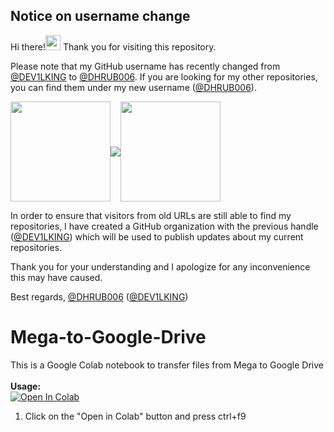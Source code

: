 ## Notice on username change

Hi there!<img src="https://user-images.githubusercontent.com/28010975/210132376-83059ce7-f072-409a-ad06-0aa563d2fb6f.png" width="24"> Thank you for visiting this repository. 

Please note that my GitHub username has recently changed from [@DEV1LKING](https://github.com/DEV1LKING) to [@DHRUB006](https://github.com/DHRUB006). If you are looking for my other repositories, you can find them under my new username ([@DHRUB006](https://github.com/DHRUB006)). 

<a href="https://github.com/DEV1LKING"><img src="https://iili.io/JcDEwPe.jpg" width="160" align="center"></a><img src="https://user-images.githubusercontent.com/28010975/210132373-5de1924e-349b-4c43-9188-225f86a6d07e.png" align="center"><a href="https://github.com/DHRUB006"><img src="https://iili.io/Jrem6kN.png" width="160" align="center"></a>

In order to ensure that visitors from old URLs are still able to find my repositories, I have created a GitHub organization with the previous handle ([@DEV1LKING](https://github.com/DEV1LKING)) which will be used to publish updates about my current repositories. 

Thank you for your understanding and I apologize for any inconvenience this may have caused. 

Best regards, 
[@DHRUB006](https://github.com/DHRUB006) ([@DEV1LKING](https://github.com/DEV1LKING))

##

# Mega-to-Google-Drive
This is a Google Colab notebook to transfer files from Mega to Google Drive
<br><br><b>Usage:</b>
<br>
<a href="https://colab.research.google.com/github/cheems/Mega-to-Google-Drive/blob/master/Transfer_files_from_Mega_to_Google_Drive.ipynb" target="_parent\"><img src="https://colab.research.google.com/assets/colab-badge.svg" alt="Open In Colab"/></a>
1. Click on the "Open in Colab" button and press ctrl+f9
